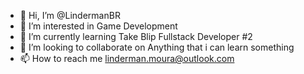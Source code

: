 - 👋 Hi, I’m @LindermanBR
- 👀 I’m interested in Game Development
- 🌱 I’m currently learning Take Blip Fullstack Developer #2
- 💞️ I’m looking to collaborate on Anything that i can learn something
- 📫 How to reach me linderman.moura@outlook.com

<!---
LindermanBR/LindermanBR is a ✨ special ✨ repository because its `README.md` (this file) appears on your GitHub profile.
You can click the Preview link to take a look at your changes.
--->
